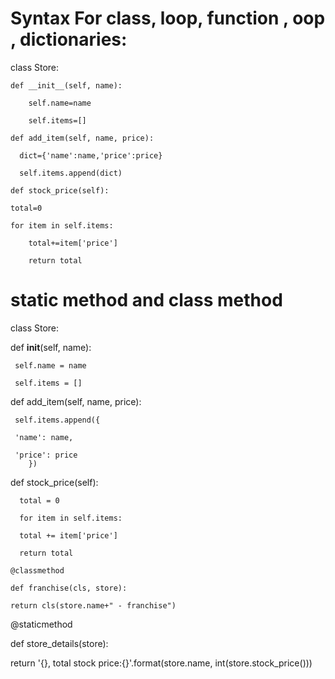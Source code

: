 # Syntax For class, loop, function , oop , dictionaries:

class Store:

    def __init__(self, name):
    
        self.name=name
        
        self.items=[]
        
    def add_item(self, name, price):
      
      dict={'name':name,'price':price}
      
      self.items.append(dict)

    def stock_price(self):
    
    total=0
    
    for item in self.items:
    
        total+=item['price']
    
        return total
# static method and class method
class Store:
  
  def __init__(self, name):
  
     self.name = name
     
     self.items = []

  def add_item(self, name, price):
     
     self.items.append({
     
     'name': name,
    
     'price': price
        })

   def stock_price(self):
   
      total = 0
    
      for item in self.items:
     
      total += item['price']
    
      return total

    @classmethod
    
    def franchise(cls, store):
    
    return cls(store.name+" - franchise")
   
   @staticmethod
   
   def store_details(store):
   
   return '{}, total stock price:{}'.format(store.name, int(store.stock_price()))
